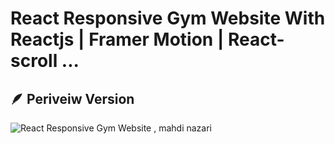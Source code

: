 # React Responsive Gym Website With Reactjs | Framer Motion | React-scroll ...

## 🪶 Periveiw Version
![React Responsive Gym Website  , mahdi nazari](https://github.com/mhdi-nzari/fightClub-gym-portfolio/blob/main/Poster.png?raw=true)


